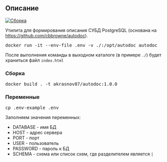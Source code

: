 ## Описание

[![Сборка](https://img.shields.io/badge/dynamic/json?url=https%3A%2F%2Fgithub.com%2Fakrasnov87%pg-autodoc%2Fraw%2Fmaster%2Fversion.json&query=%24.version&label=docker%20pull%20akrasnov87/pg-autodoc%3A)](https://hub.docker.com/repository/docker/akrasnov87/pg-autodoc/tags)

Утилита для формирования описания СУБД PostgreSQL (основана на https://github.com/cbbrowne/autodoc).

<pre>
docker run -it --env-file .env -v ./:/opt/autodoc autodoc
</pre>

После выполнения команды в выходном каталоге (в примере `./`) будет храниться файл `index.html`

### Сборка

<pre>
docker build . -t akrasnov87/autodoc:1.0.0
</pre>

### Переменные

<pre>
cp .env-example .env
</pre>

Заполняем значения переменных:

* DATABASE - имя БД
* HOST - адрес сервера
* PORT - порт
* USER - пользователь
* PASSWORD - пароль к БД
* SCHEMA - схема или список схем, где разделителем является `|`